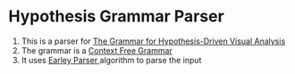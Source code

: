 # Hypothesis Grammar Parser
1. This is a parser for <a href="https://arxiv.org/abs/2204.14267">The Grammar for Hypothesis-Driven Visual Analysis</a>
2. The grammar is a <a href="https://en.wikipedia.org/wiki/Context-free_grammar">Context Free Grammar</a>
3. It uses <a href="https://en.wikipedia.org/wiki/Earley_parser"> Earley Parser </a> algorithm to parse the input